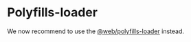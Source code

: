 # Polyfills-loader

We now recommend to use the [@web/polyfills-loader](https://modern-web.dev/docs/building/polyfills-loader/) instead.
